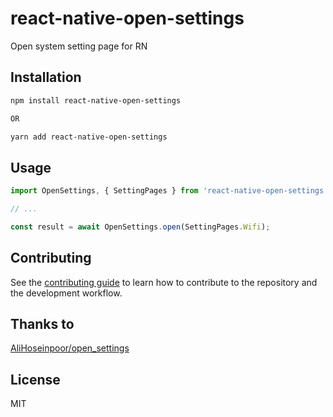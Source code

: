 # react-native-open-settings

Open system setting page for RN

## Installation

```sh
npm install react-native-open-settings

OR

yarn add react-native-open-settings
```

## Usage

```js
import OpenSettings, { SettingPages } from 'react-native-open-settings';

// ...

const result = await OpenSettings.open(SettingPages.Wifi);
```

## Contributing

See the [contributing guide](CONTRIBUTING.md) to learn how to contribute to the repository and the development workflow.

## Thanks to

[AliHoseinpoor/open_settings](https://github.com/AliHoseinpoor/open_settings)

## License

MIT
